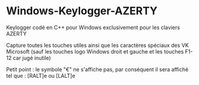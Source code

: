 # Windows-Keylogger-AZERTY
Keylogger codé en C++ pour Windows exclusivement pour les claviers AZERTY

Capture toutes les touches utiles ainsi que les caractères spéciaux des VK Microsoft (sauf les touches logo Windows droit et gauche et les touches F1-12 car jugé inutile)


Petit point : le symbole "€" ne s'affiche pas, par conséquent il sera affiché tel que : [RALT]e ou [LALT]e
